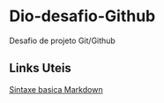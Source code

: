 # Dio-desafio-Github
Desafio de projeto Git/Github

## Links Uteis 
[Sintaxe basica Markdown](https://www.markdownguide.org/basic-syntax/)
